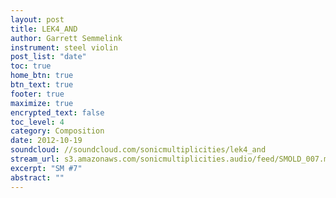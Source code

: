 ```yaml
---
layout: post
title: LEK4_AND
author: Garrett Semmelink
instrument: steel violin
post_list: "date"
toc: true
home_btn: true
btn_text: true
footer: true
maximize: true
encrypted_text: false
toc_level: 4
category: Composition
date: 2012-10-19
soundcloud: //soundcloud.com/sonicmultiplicities/lek4_and
stream_url: s3.amazonaws.com/sonicmultiplicities.audio/feed/SMOLD_007.mp3
excerpt: "SM #7"
abstract: ""
---
```


